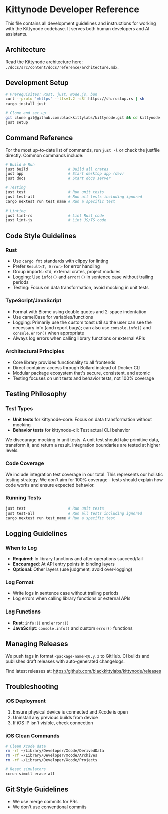 # Kittynode Developer Reference

This file contains all development guidelines and instructions for working with the Kittynode codebase. It serves both human developers and AI assistants.

## Architecture
Read the Kittynode architecture here: `./docs/src/content/docs/reference/architecture.mdx`.

## Development Setup
```bash
# Prerequisites: Rust, just, Node.js, bun
curl --proto '=https' --tlsv1.2 -sSf https://sh.rustup.rs | sh
cargo install just

# Clone and set up
git clone git@github.com:blackkittylabs/kittynode.git && cd kittynode
just setup
```

## Command Reference
For the most up-to-date list of commands, run `just -l` or check the justfile directly.
Common commands include:

```bash
# Build & Run
just build                  # Build all crates  
just app                    # Start desktop app (dev)
just docs                   # Start docs server

# Testing
just test                   # Run unit tests
just test-all               # Run all tests including ignored
cargo nextest run test_name # Run a specific test

# Linting
just lint-rs                # Lint Rust code
just lint-js                # Lint JS/TS code
```

## Code Style Guidelines

### Rust
- Use `cargo fmt` standards with clippy for linting
- Prefer `Result<T, Error>` for error handling
- Group imports: std, external crates, project modules
- Logging: Use `info!()` and `error!()` in sentence case without trailing periods
- Testing: Focus on data transformation, avoid mocking in unit tests

### TypeScript/JavaScript
- Format with Biome using double quotes and 2-space indentation
- Use camelCase for variables/functions
- Logging: Primarily use the custom toast util so the user can see the necessary info (and report bugs); can also use `console.info()` and `console.error()` when appropriate
- Always log errors when calling library functions or external APIs

### Architectural Principles
- Core library provides functionality to all frontends
- Direct container access through Bollard instead of Docker CLI
- Modular package ecosystem that's secure, consistent, and atomic
- Testing focuses on unit tests and behavior tests, not 100% coverage

## Testing Philosophy

### Test Types
- **Unit tests** for kittynode-core: Focus on data transformation without mocking
- **Behavior tests** for kittynode-cli: Test actual CLI behavior

We discourage mocking in unit tests. A unit test should take primitive data, transform it, and return a result. Integration boundaries are tested at higher levels.

### Code Coverage
We include integration test coverage in our total. This represents our holistic testing strategy. We don't aim for 100% coverage - tests should explain how code works and ensure expected behavior.

### Running Tests
```bash
just test                   # Run unit tests
just test-all               # Run all tests including ignored
cargo nextest run test_name # Run a specific test
```

## Logging Guidelines

### When to Log
- **Required**: In library functions and after operations succeed/fail
- **Encouraged**: At API entry points in binding layers
- **Optional**: Other layers (use judgment, avoid over-logging)

### Log Format
- Write logs in sentence case without trailing periods
- Log errors when calling library functions or external APIs

### Log Functions
- **Rust**: `info!()` and `error!()`
- **JavaScript**: `console.info()` and custom `error()` functions

## Managing Releases

We push tags in format `<package-name>@0.y.z` to GitHub. CI builds and publishes draft releases with auto-generated changelogs.

Find latest releases at: https://github.com/blackkittylabs/kittynode/releases

## Troubleshooting

### iOS Deployment
1. Ensure physical device is connected and Xcode is open
2. Uninstall any previous builds from device
3. If iOS IP isn't visible, check connection

### iOS Clean Commands
```bash
# Clean Xcode data
rm -rf ~/Library/Developer/Xcode/DerivedData
rm -rf ~/Library/Developer/Xcode/Archives
rm -rf ~/Library/Developer/Xcode/Projects

# Reset simulators
xcrun simctl erase all
```

## Git Style Guidelines
- We use merge commits for PRs
- We don't use conventional commits
